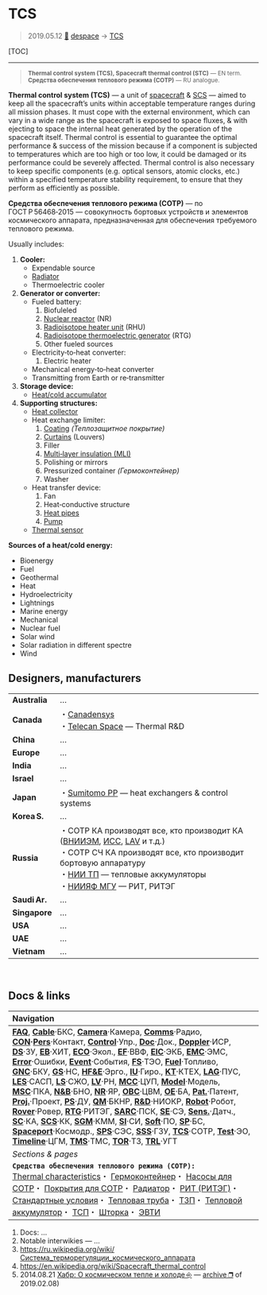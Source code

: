 # TCS
> 2019.05.12 [🚀](../index/index.md) [despace](index.md) → [TCS](tcs.md)

[TOC]

---

> <small>**Thermal control system (TCS), Spacecraft thermal control (STC)** — EN term. **Средства обеспечения теплового режима (СОТР)** — RU analogue.</small>

**Thermal control system (TCS)** — a unit of [spacecraft](sc.md) & [SCS](scs.md) — aimed to keep all the spacecraft’s units within acceptable temperature ranges during all mission phases. It must cope with the external environment, which can vary in a wide range as the spacecraft is exposed to space fluxes, & with ejecting to space the internal heat generated by the operation of the spacecraft itself. Thermal control is essential to guarantee the optimal performance & success of the mission because if a component is subjected to temperatures which are too high or too low, it could be damaged or its performance could be severely affected. Thermal control is also necessary to keep specific components (e.g. optical sensors, atomic clocks, etc.) within a specified temperature stability requirement, to ensure that they perform as efficiently as possible.

**Средства обеспечения теплового режима (СОТР)** — по ГОСТ Р 56468‑2015 — совокупность бортовых устройств и элементов космического аппарата, предназначенная для обеспечения требуемого теплового режима.

Usually includes:

   1. **Cooler:**
      - Expendable source
      - [Radiator](radiator.md)
      - Thermoelectric cooler
   1. **Generator or converter:**
      - Fueled battery:
         1. Biofuleled
         1. [Nuclear reactor](nr.md) (NR)
         1. [Radioisotope heater unit](rtg.md) (RHU)
         1. [Radioisotope thermoelectric generator](rtg.md) (RTG)
         1. Other fueled sources
      - Electricity‑to‑heat converter:
         1. Electric heater
      - Mechanical energy‑to‑heat converter
      - Transmitting from Earth or re‑transmitter
   1. **Storage device:**
      - [Heat/cold accumulator](heat_bank.md)
   1. **Supporting structures:**
      - [Heat collector](hp.md)
      - Heat exchange limiter:
         1. [Coating](hs.md) *(Теплозащитное покрытие)*
         1. [Curtains](thermal_curtain.md) (Louvers)
         1. Filler
         1. [Multi‑layer insulation (MLI)](mli.md)
         1. Polishing or mirrors
         1. Pressurized container *(Гермоконтейнер)*
         1. Washer
      - Heat transfer device:
         1. Fan
         1. Heat‑conductive structure
         1. [Heat pipes](hp.md)
         1. [Pump](pump.md)
      - [Thermal sensor](sensor.md)

**Sources of a heat/cold energy:**

   - Bioenergy
   - Fuel
   - Geothermal
   - Heat
   - Hydroelectricity
   - Lightnings
   - Marine energy
   - Mechanical
   - Nuclear fuel
   - Solar wind
   - Solar radiation in different spectre
   - Wind



## Designers, manufacturers

| | |
|:--|:--|
|**Australia**|…|
|**Canada**|・[Canadensys](zz_canadensys.md)<br> ・[Telecan Space](zz_telecan_space.md) — Thermal R&D|
|**China**|…|
|**Europe**|…|
|**India**|…|
|**Israel**|…|
|**Japan**|・[Sumitomo PP](zz_sumitomo_pp.md) — heat exchangers & control systems|
|**Korea S.**|…|
|**Russia**|・СОТР КА производят все, кто производит КА ([ВНИИЭМ](zz_vniiem.md), [ИСС](zz_iss_r.md), [LAV](zz_lav.md) и т.д.)<br> ・СОТР СЧ КА производят все, кто производит бортовую аппаратуру<br> ・[НИИ ТП](zz_niitp.md) — тепловые аккумуляторы<br> ・[НИИЯФ МГУ](zz_ниияф_мгу.md) — РИТ, РИТЭГ|
|**Saudi Ar.**|…|
|**Singapore**|…|
|**USA**|…|
|**UAE**|…|
|**Vietnam**|…|



<p style="page-break-after:always"> </p>

## Docs & links
|Navigation|
|:--|
|**[FAQ](faq.md)**, **[Cable](cable.md)**·БКС, **[Camera](cam.md)**·Камера, **[Comms](comms.md)**·Радио, **[CON](contact.md)·[Pers](person.md)**·Контакт, **[Control](control.md)**·Упр., **[Doc](doc.md)**·Док., **[Doppler](doppler.md)**·ИСР, **[DS](ds.md)**·ЗУ, **[EB](eb.md)**·ХИТ, **[ECO](ecology.md)**·Экол., **[EF](ef.md)**·ВВФ, **[ElC](elc.md)**·ЭКБ, **[EMC](emc.md)**·ЭМС, **[Error](error.md)**·Ошибки, **[Event](event.md)**·События, **[FS](fs.md)**·ТЭО, **[Fuel](fuel.md)**·Топливо, **[GNC](gnc.md)**·БКУ, **[GS](scs.md)**·НС, **[HF&E](hfe.md)**·Эрго., **[IU](iu.md)**·Гиро., **[KT](kt.md)**·КТЕХ, **[LAG](lag.md)**·ПУC, **[LES](les.md)**·САСП, **[LS](ls.md)**·СЖО, **[LV](lv.md)**·РН, **[MCC](mcc.md)**·ЦУП, **[Model](model.md)**·Модель, **[MSC](sc.md)**·ПКА, **[N&B](nnb.md)**·БНО, **[NR](nr.md)**·ЯР, **[OBC](obc.md)**·ЦВМ, **[OE](oe.md)**·БА, **[Pat.](патент.md)**·Патент, **[Proj.](project.md)**·Проект, **[PS](ps.md)**·ДУ, **[QM](qm.md)**·БКНР, **[R&D](rnd.md)**·НИОКР, **[Robot](robotics.md)**·Робот, **[Rover](rover.md)**·Ровер, **[RTG](rtg.md)**·РИТЭГ, **[SARC](sarc.md)**·ПСК, **[SE](se.md)**·СЭ, **[Sens.](sensor.md)**·Датч., **[SC](sc.md)**·КА, **[SCS](scs.md)**·КК, **[SGM](sgm.md)**·КММ, **[SI](si.md)**·СИ, **[Soft](soft.md)**·ПО, **[SP](sp.md)**·БС, **[Spaceport](spaceport.md)**·Космодр., **[SPS](sps.md)**·СЭС, **[SSS](sss.md)**·ГЗУ, **[TCS](tcs.md)**·СОТР, **[Test](test.md)**·ЭО, **[Timeline](timeline.md)**·ЦГМ, **[TMS](tms.md)**·ТМС, **[TOR](tor.md)**·ТЗ, **[TRL](trl.md)**·УГТ|
|*Sections & pages*|
|**`Средства обеспечения теплового режима (СОТР):`**<br> [Thermal characteristics](thermal_chars.md)・ [Гермоконтейнер](гермоконтейнер.md)・ [Насосы для СОТР](сотр_насос.md)・ [Покрытия для СОТР](сотр_покрытия.md)・ [Радиатор](радиатор.md)・ [РИТ (РИТЭГ)](rtg.md)・ [Стандартные условия](sctp.md)・ [Тепловая труба](hp.md)・ [ТЗП](hs.md)・ [Тепловой аккумулятор](heat_bank.md)・ [ТСП](tsp.md)・ [Шторка](thermal_curtain.md)・ [ЭВТИ](mli.md)|

   1. Docs: …
   1. Notable interwikies — …
   1. <https://ru.wikipedia.org/wiki/Система_терморегуляции_космического_аппарата>
   1. <https://en.wikipedia.org/wiki/Spacecraft_thermal_control>
   1. 2014.08.21 [Хабр: О космическом тепле и холоде ⎆](https://habr.com/ru/company/dauria/blog/234121/) — [archive ❐](f/archive/20140821_1.pdf) of 2019.02.08)
